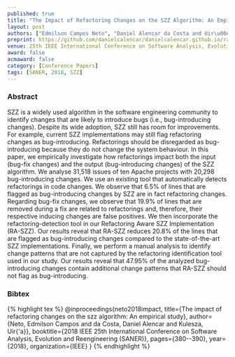```yaml
---
published: true
title: "The Impact of Refactoring Changes on the SZZ Algorithm: An Empirical Study"
layout: post
authors: ["Edmilson Campos Neto", "Daniel Alencar da Costa and Uir\u00e1 Kulesza}"]
preprint: https://github.com/danielcalencar/danielcalencar.github.io/raw/master/papers/Edmilson_SANER18.pdf 
venue: 25th IEEE International Conference on Software Analysis, Evolution, and Reengineering (SANER) 
award: false
acmaward: false
category: [Conference Papers]
tags: [SANER, 2018, SZZ]
---   
```


### Abstract 

SZZ is a widely used algorithm in the software engineering community to
identify changes that are likely to introduce bugs (i.e., bug-introducing
changes). Despite its wide adoption, SZZ still has room for improvements. For
example, current SZZ implementations may still flag refactoring changes as
bug-introducing. Refactorings should be disregarded as bug-introducing because
they do not change the system behaviour. In this paper, we empirically
investigate how refactorings impact both the input (bug-fix changes) and the
output (bug-introducing changes) of the SZZ algorithm. We analyse 31,518 issues
of ten Apache projects with 20,298 bug-introducing changes. We use an existing
tool that automatically detects refactorings in code changes. We observe that
6.5% of lines that are flagged as bug-introducing changes by SZZ are in fact
refactoring changes. Regarding bug-fix changes, we observe that 19.9% of lines
that are removed during a fix are related to refactorings and, therefore, their
respective inducing changes are false positives. We then incorporate the
refactoring-detection tool in our Refactoring Aware SZZ Implementation
(RA-SZZ). Our results reveal that RA-SZZ reduces 20.8% of the lines that are
flagged as bug-introducing changes compared to the state-of-the-art SZZ
implementations. Finally, we perform a manual analysis to identify change
patterns that are not captured by the refactoring identification tool used in
our study. Our results reveal that 47.95% of the analyzed bug-introducing
changes contain additional change patterns that RA-SZZ should not flag as
bug-introducing.

### Bibtex 

{% highlight tex %}
@inproceedings{neto2018impact,
  title={The impact of refactoring changes on the szz algorithm: An empirical study},
  author={Neto, Edmilson Campos and da Costa, Daniel Alencar and Kulesza, Uir{\'a}},
  booktitle={2018 IEEE 25th International Conference on Software Analysis, Evolution and Reengineering (SANER)},
  pages={380--390},
  year={2018},
  organization={IEEE}
}
{% endhighlight %}


